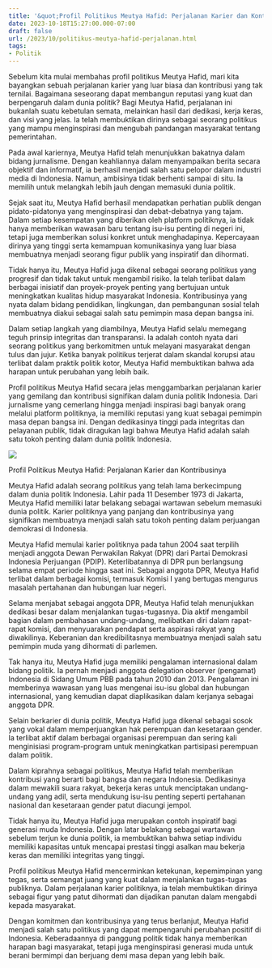 ```yaml
---
title: '&quot;Profil Politikus Meutya Hafid: Perjalanan Karier dan Kontribusinya&quot;'
date: 2023-10-18T15:27:00.000-07:00
draft: false
url: /2023/10/politikus-meutya-hafid-perjalanan.html
tags: 
- Politik
---
```


  

Sebelum kita mulai membahas profil politikus Meutya Hafid, mari kita bayangkan sebuah perjalanan karier yang luar biasa dan kontribusi yang tak ternilai. Bagaimana seseorang dapat membangun reputasi yang kuat dan berpengaruh dalam dunia politik? Bagi Meutya Hafid, perjalanan ini bukanlah suatu kebetulan semata, melainkan hasil dari dedikasi, kerja keras, dan visi yang jelas. Ia telah membuktikan dirinya sebagai seorang politikus yang mampu menginspirasi dan mengubah pandangan masyarakat tentang pemerintahan.

  

Pada awal kariernya, Meutya Hafid telah menunjukkan bakatnya dalam bidang jurnalisme. Dengan keahliannya dalam menyampaikan berita secara objektif dan informatif, ia berhasil menjadi salah satu pelopor dalam industri media di Indonesia. Namun, ambisinya tidak berhenti sampai di situ. Ia memilih untuk melangkah lebih jauh dengan memasuki dunia politik.

  

Sejak saat itu, Meutya Hafid berhasil mendapatkan perhatian publik dengan pidato-pidatonya yang menginspirasi dan debat-debatnya yang tajam. Dalam setiap kesempatan yang diberikan oleh platform politiknya, ia tidak hanya memberikan wawasan baru tentang isu-isu penting di negeri ini, tetapi juga memberikan solusi konkret untuk menghadapinya. Kepercayaan dirinya yang tinggi serta kemampuan komunikasinya yang luar biasa membuatnya menjadi seorang figur publik yang inspiratif dan dihormati.

  

Tidak hanya itu, Meutya Hafid juga dikenal sebagai seorang politikus yang progresif dan tidak takut untuk mengambil risiko. Ia telah terlibat dalam berbagai inisiatif dan proyek-proyek penting yang bertujuan untuk meningkatkan kualitas hidup masyarakat Indonesia. Kontribusinya yang nyata dalam bidang pendidikan, lingkungan, dan pembangunan sosial telah membuatnya diakui sebagai salah satu pemimpin masa depan bangsa ini.

  

Dalam setiap langkah yang diambilnya, Meutya Hafid selalu memegang teguh prinsip integritas dan transparansi. Ia adalah contoh nyata dari seorang politikus yang berkomitmen untuk melayani masyarakat dengan tulus dan jujur. Ketika banyak politikus terjerat dalam skandal korupsi atau terlibat dalam praktik politik kotor, Meutya Hafid membuktikan bahwa ada harapan untuk perubahan yang lebih baik.

  

Profil politikus Meutya Hafid secara jelas menggambarkan perjalanan karier yang gemilang dan kontribusi signifikan dalam dunia politik Indonesia. Dari jurnalisme yang cemerlang hingga menjadi inspirasi bagi banyak orang melalui platform politiknya, ia memiliki reputasi yang kuat sebagai pemimpin masa depan bangsa ini. Dengan dedikasinya tinggi pada integritas dan pelayanan publik, tidak diragukan lagi bahwa Meutya Hafid adalah salah satu tokoh penting dalam dunia politik Indonesia.

  

![](https://www.teras.id/upload/image/2019/10/inilah-para-politikus-golkar-pimpinan-komisi-dpr-1.jpg)

  

Profil Politikus Meutya Hafid: Perjalanan Karier dan Kontribusinya

  

Meutya Hafid adalah seorang politikus yang telah lama berkecimpung dalam dunia politik Indonesia. Lahir pada 11 Desember 1973 di Jakarta, Meutya Hafid memiliki latar belakang sebagai wartawan sebelum memasuki dunia politik. Karier politiknya yang panjang dan kontribusinya yang signifikan membuatnya menjadi salah satu tokoh penting dalam perjuangan demokrasi di Indonesia.

  

Meutya Hafid memulai karier politiknya pada tahun 2004 saat terpilih menjadi anggota Dewan Perwakilan Rakyat (DPR) dari Partai Demokrasi Indonesia Perjuangan (PDIP). Keterlibatannya di DPR pun berlangsung selama empat periode hingga saat ini. Sebagai anggota DPR, Meutya Hafid terlibat dalam berbagai komisi, termasuk Komisi I yang bertugas mengurus masalah pertahanan dan hubungan luar negeri.

  

Selama menjabat sebagai anggota DPR, Meutya Hafid telah menunjukkan dedikasi besar dalam menjalankan tugas-tugasnya. Dia aktif mengambil bagian dalam pembahasan undang-undang, melibatkan diri dalam rapat-rapat komisi, dan menyuarakan pendapat serta aspirasi rakyat yang diwakilinya. Keberanian dan kredibilitasnya membuatnya menjadi salah satu pemimpin muda yang dihormati di parlemen.

  

Tak hanya itu, Meutya Hafid juga memiliki pengalaman internasional dalam bidang politik. Ia pernah menjadi anggota delegation observer (pengamat) Indonesia di Sidang Umum PBB pada tahun 2010 dan 2013. Pengalaman ini memberinya wawasan yang luas mengenai isu-isu global dan hubungan internasional, yang kemudian dapat diaplikasikan dalam kerjanya sebagai anggota DPR.

  

Selain berkarier di dunia politik, Meutya Hafid juga dikenal sebagai sosok yang vokal dalam memperjuangkan hak perempuan dan kesetaraan gender. Ia terlibat aktif dalam berbagai organisasi perempuan dan sering kali menginisiasi program-program untuk meningkatkan partisipasi perempuan dalam politik.

  

Dalam kiprahnya sebagai politikus, Meutya Hafid telah memberikan kontribusi yang berarti bagi bangsa dan negara Indonesia. Dedikasinya dalam mewakili suara rakyat, bekerja keras untuk menciptakan undang-undang yang adil, serta mendukung isu-isu penting seperti pertahanan nasional dan kesetaraan gender patut diacungi jempol.

  

Tidak hanya itu, Meutya Hafid juga merupakan contoh inspiratif bagi generasi muda Indonesia. Dengan latar belakang sebagai wartawan sebelum terjun ke dunia politik, ia membuktikan bahwa setiap individu memiliki kapasitas untuk mencapai prestasi tinggi asalkan mau bekerja keras dan memiliki integritas yang tinggi.

  

Profil politikus Meutya Hafid mencerminkan ketekunan, kepemimpinan yang tegas, serta semangat juang yang kuat dalam menjalankan tugas-tugas publiknya. Dalam perjalanan karier politiknya, ia telah membuktikan dirinya sebagai figur yang patut dihormati dan dijadikan panutan dalam mengabdi kepada masyarakat.

  

Dengan komitmen dan kontribusinya yang terus berlanjut, Meutya Hafid menjadi salah satu politikus yang dapat mempengaruhi perubahan positif di Indonesia. Keberadaannya di panggung politik tidak hanya memberikan harapan bagi masyarakat, tetapi juga menginspirasi generasi muda untuk berani bermimpi dan berjuang demi masa depan yang lebih baik.